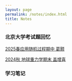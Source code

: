 ```yaml
---
layout: page
permalink: /notes/index.html
title: Notes
---
```


### 北京大学考试题回忆
[2025春应用随机过程期中 葛颢](https://Volodymyr2580.github.io/notes/exams/25春期中%20葛颢.pdf)

[2024秋 地球重力学期末 盖增喜](https://Volodymyr2580.github.io/notes/exams/24秋_重力学期末.pdf )


### 学习笔记

